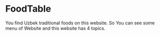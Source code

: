 # FoodTable
You find Uzbek traditional foods on this website. So You can see some menu of Website and this website has 4 topics. 
